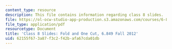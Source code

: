 ```yaml
---
content_type: resource
description: This file contains information regarding class 8 slides.
file: https://ol-ocw-studio-app-production.s3.amazonaws.com/courses/6-849-geometric-folding-algorithms-linkages-origami-polyhedra-fall-2012/62155f673a87f3c2f42bafa67cda01db_MIT6_849F12_slidesC08.pdf
file_type: application/pdf
resourcetype: Document
title: 'Class 8 Slides: Fold and One Cut, 6.849 Fall 2012'
uid: 62155f67-3a87-f3c2-f42b-afa67cda01db
---
```

